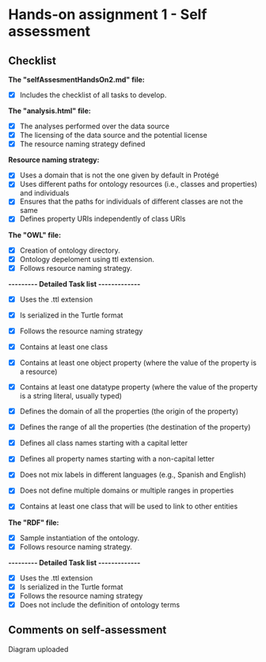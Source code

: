 # Hands-on assignment 1 - Self assessment #

## Checklist ##

**The "selfAssesmentHandsOn2.md" file:**

- [X] Includes the checklist of all tasks to develop.

**The "analysis.html" file:**

- [X]  The analyses performed over the data source
- [X] The licensing of the data source and the potential license
- [X] The resource naming strategy defined

**Resource naming strategy:**
- [X] Uses a domain that is not the one given by default in Protégé
- [X] Uses different paths for ontology resources (i.e., classes and properties) and individuals
- [X] Ensures that the paths for individuals of different classes are not the same
- [X] Defines property URIs independently of class URIs

**The "OWL" file:**

- [X] Creation of ontology directory.
- [X] Ontology depeloment using ttl extension.
- [X] Follows resource naming strategy.

**--------- Detailed Task list -------------**
- [X] Uses the .ttl extension
- [X] Is serialized in the Turtle format
- [X] Follows the resource naming strategy
- [X] Contains at least one class
- [X] Contains at least one object property (where the value of the property is a resource)
- [X] Contains at least one datatype property (where the value of the property is a string literal, usually typed)
- [X] Defines the domain of all the properties (the origin of the property)
- [X] Defines the range of all the properties (the destination of the property)
- [X] Defines all class names starting with a capital letter
- [X] Defines all property names starting with a non-capital letter
- [X] Does not mix labels in different languages (e.g., Spanish and English)
- [X] Does not define multiple domains or multiple ranges in properties
- [X] Contains at least one class that will be used to link to other entities


**The "RDF" file:**

- [X] Sample instantiation of the ontology.
- [X] Follows resource naming strategy.

**--------- Detailed Task list -------------**
- [X] Uses the .ttl extension
- [X] Is serialized in the Turtle format
- [X] Follows the resource naming strategy
- [X] Does not include the definition of ontology terms

## Comments on self-assessment ##

Diagram uploaded 